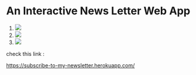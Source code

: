 # An Interactive News Letter Web App

1. ![](https://forthebadge.com/images/badges/made-with-javascript.svg)
2. ![](https://nodejs.dev/static/nodejs-logo-light-mode-d8cbf6c670c6befc286bc5c456b20f39.svg)
3. ![](https://encrypted-tbn0.gstatic.com/images?q=tbn%3AANd9GcTRjfslkn-VPijUv5x8q1timBa3m9q1EUeUDw&usqp=CAU)


check this link : 

https://subscribe-to-my-newsletter.herokuapp.com/

